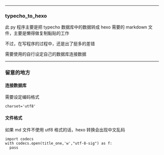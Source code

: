 ----
### typecho_to_hexo
此 py 程序主要是把 typecho 数据库中的数据转成 hexo 需要的 markdown 文件，主要是懒得做复制黏贴的工作

不过，在写程序的过程中，还是出了挺多的差错

需要使用的自行设定自己的数据库连接数据

----
### 留意的地方
#### 连接数据库
需要设定编码格式
```
charset='utf8'
```

#### 文件格式
如果 md 文件不使用 utf8 格式的话，hexo 转换会出现中文乱码
```
import codecs
with codecs.open(title_one,'w',"utf-8-sig") as f: 
  pass
```
